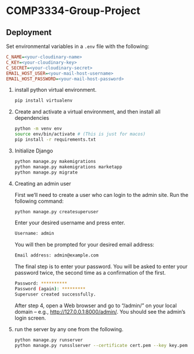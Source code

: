 # COMP3334-Group-Project

## Deployment

Set environmental variables in a `.env` file with the following:

```ini
C_NAME=<your-cloudinary-name>
C_KEY=<your-cloudinary-key>
C_SECRET=<your-cloudinary-secret>
EMAIL_HOST_USER=<your-mail-host-username>
EMAIL_HOST_PASSWORD=<your-mail-host-password>
```

1. install python virtual environment.
   ```sh
   pip install virtualenv
   ```
2. Create and activate a virtual environment, and then install all dependencies
   ```sh
   python -m venv env
   source env/bin/activate # (This is just for macos)
   pip install -r requirements.txt
   ```
3. Initialize Django
   ```sh
   python manage.py makemigrations
   python manage.py makemigrations marketapp
   python manage.py migrate
   ```
4. Creating an admin user

   First we’ll need to create a user who can login to the admin site. Run the following command:
   ```sh
   python manage.py createsuperuser
   ```
   Enter your desired username and press enter.
   ```sh
   Username: admin
   ```
   You will then be prompted for your desired email address:
   ```sh
   Email address: admin@example.com
   ```
   The final step is to enter your password. You will be asked to enter your password twice, the second time as a confirmation of the first.
   ```sh
   Password: **********
   Password (again): *********
   Superuser created successfully.
   ```
   After step 4, open a Web browser and go to “/admin/” on your local domain – e.g., http://127.0.0.1:8000/admin/. You should see the admin’s login screen.
5. run the server by any one from the following.
   ```sh
   python manage.py runserver
   python manage.py runsslserver --certificate cert.pem --key key.pem
   ```
